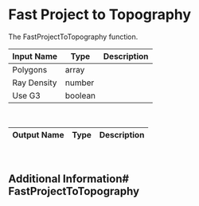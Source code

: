 

# Fast Project to Topography

The FastProjectToTopography function.

|Input Name|Type|Description|
|---|---|---|
|Polygons|array||
|Ray Density|number||
|Use G3|boolean||


<br>

|Output Name|Type|Description|
|---|---|---|


<br>

## Additional Information# FastProjectToTopography

